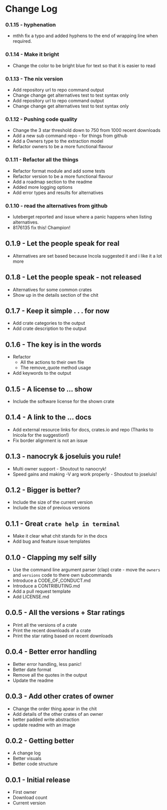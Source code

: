
# Change Log

### 0.1.15 - hyphenation
 - mthh fix a typo and added hyphens to the end of wrapping line when required.
 
### 0.1.14 - Make it bright
 - Change the color to be bright blue for text so that it is easier to read

### 0.1.13 - The nix version
 - Add repository url to repo command output
 - Change change get alternatives test to test syntax only 
 - Add repository url to repo command output
 - Change change get alternatives test to test syntax only 

### 0.1.12 - Pushing code quality
 - Change the 3 star threshold down to 750 from 1000 recent downloads
 - Add a new sub command repo - for things from github
 - Add a Owners type to the extraction model
 - Refactor owners to be a more functional flavour
 
### 0.1.11 - Refactor all the things
 - Refactor format module and add some tests
 - Refactor version to be a more functional flavour
 - Add a roadmap section to the readme
 - Added more logging options
 - Add error types and results for alternatives

### 0.1.10 - read the alternatives from github
 - luteberget reported and issue where a panic happens when listing alternatives.
 - 8176135 fix this! Champion!

## 0.1.9 - Let the people speak for real
 - Alternatives are set based because Incola suggested it and i like it a lot more
 
## 0.1.8 - Let the people speak - not released
 - Alternatives for some common crates
 - Show up in the details section of the chit
 
## 0.1.7 - Keep it simple . . . for now
 - Add crate categories to the output
 - Add crate description to the output
 
## 0.1.6 - The key is in the words
 - Refactor 
   - All the actions to their own file
   - The remove_quote method usage
 - Add keywords to the output

## 0.1.5 - A license to ... show
 - Include the software license for the shown crate

## 0.1.4 - A link to the ... docs
 - Add external resource links for docs, crates.io and repo (Thanks to lnicola for the suggestion!)
 - Fix border alignment is not an issue

## 0.1.3 - nanocryk & joseluis you rule!
 - Multi owner support - Shoutout to nanocryk!
 - Speed gains and making -V arg work properly - Shoutout to joseluis! 

## 0.1.2 - Bigger is better?
 - Include the size of the current version
 - Include the size of previous versions

## 0.1.1 - Great `crate help in terminal`
 - Make it clear what chit stands for in the docs
 - Add bug and feature issue templates

## 0.1.0 - Clapping my self silly
 - Use the command line argument parser (clap) crate - move the `owners` and `versions` code to there own subcommands
 - Introduce a CODE_OF_CONDUCT.md
 - Introduce a CONTRIBUTING.md
 - Add a pull request template
 - Add LICENSE.md

## 0.0.5 - All the versions + Star ratings
 - Print all the versions of a crate
 - Print the recent downloads of a crate
 - Print the star rating based on recent downloads

## 0.0.4 - Better error handling
 - Better error handling, less panic!
 - Better date format
 - Remove all the quotes in the output
 - Update the readme 

## 0.0.3 - Add other crates of owner
 - Change the order thing apear in the chit
 - Add details of the other crates of an owner
 - better padded write abstraction
 - update readme with an image

## 0.0.2 - Getting better
 - A change log
 - Better visuals 
 - Better code structure

## 0.0.1 - Initial release
  - First owner
  - Download count
  - Current version
